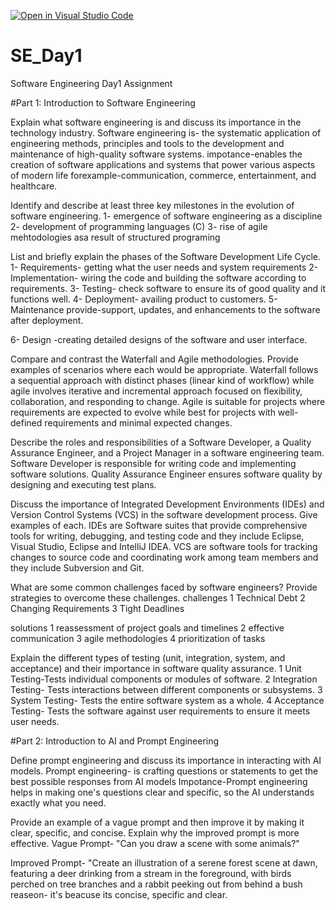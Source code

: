 [![Open in Visual Studio Code](https://classroom.github.com/assets/open-in-vscode-2e0aaae1b6195c2367325f4f02e2d04e9abb55f0b24a779b69b11b9e10269abc.svg)](https://classroom.github.com/online_ide?assignment_repo_id=15578544&assignment_repo_type=AssignmentRepo)
# SE_Day1
Software Engineering Day1 Assignment

#Part 1: Introduction to Software Engineering

Explain what software engineering is and discuss its importance in the technology industry.
Software engineering is- the systematic application of engineering methods, principles and tools to the development and maintenance of high-quality software systems.
impotance-enables the creation of software applications and systems that power various aspects of modern life forexample-communication, commerce, entertainment, and healthcare.

Identify and describe at least three key milestones in the evolution of software engineering.
1- emergence of software engineering as a discipline
2- development of programming languages (C)
3- rise of agile mehtodologies asa result of structured programing

List and briefly explain the phases of the Software Development Life Cycle.
1- Requirements- getting what the user needs and system requirements
2- Implementation- wiring the code and building the software according to requirements. 
3- Testing- check software to ensure its of good quality and it functions well.
4- Deployment- availing product to customers.
5- Maintenance provide-support, updates, and enhancements to the software after deployment.

6- Design -creating  detailed designs of the software  and user interface.



Compare and contrast the Waterfall and Agile methodologies. Provide examples of scenarios where each would be appropriate.
Waterfall follows a sequential approach with distinct phases (linear kind of workflow) while agile involves iterative and incremental approach focused on flexibility, collaboration, and responding to change.
Agile is suitable for projects where requirements are expected to evolve while best for projects with well-defined requirements and minimal expected changes.

Describe the roles and responsibilities of a Software Developer, a Quality Assurance Engineer, and a Project Manager in a software engineering team.
Software Developer is responsible for writing code and implementing software solutions.
Quality Assurance Engineer ensures software quality by designing and executing test plans.

Discuss the importance of Integrated Development Environments (IDEs) and Version Control Systems (VCS) in the software development process. Give examples of each.
IDEs are Software suites that provide comprehensive tools for writing, debugging, and testing code and they include Eclipse, Visual Studio, Eclipse and  IntelliJ IDEA.
VCS are software tools for tracking changes to source code and coordinating work among team members and they include Subversion and Git.

What are some common challenges faced by software engineers? Provide strategies to overcome these challenges.
challenges
1 Technical Debt
2 Changing Requirements 
3 Tight Deadlines 

solutions
1 reassessment of project goals and timelines
2 effective communication
3 agile methodologies
4 prioritization of tasks

Explain the different types of testing (unit, integration, system, and acceptance) and their importance in software quality assurance.
1 Unit Testing-Tests individual components or modules of software.
2 Integration Testing- Tests interactions between different components or subsystems.
3 System Testing- Tests the entire software system as a whole.
4 Acceptance Testing- Tests the software against user requirements to ensure it meets user needs.

#Part 2: Introduction to AI and Prompt Engineering


Define prompt engineering and discuss its importance in interacting with AI models.
Prompt engineering- is crafting questions or statements to get the best possible responses from AI models
Impotance-Prompt engineering helps in making one's questions clear and specific, so the AI understands exactly what you need.

Provide an example of a vague prompt and then improve it by making it clear, specific, and concise. Explain why the improved prompt is more effective.
Vague Prompt- "Can you draw a scene with some animals?"

Improved Prompt- "Create an illustration of a serene forest scene at dawn, featuring a deer drinking from a stream in the foreground, with birds perched on tree branches and a rabbit peeking out from behind a bush
reaseon- it's beacuse its concise, specific and clear.
